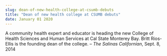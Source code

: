 ```yaml
---
slug: dean-of-new-health-college-at-csumb-debuts
title: "Dean of new health college at CSUMB debuts"
date: January 01 2020
---
```


<p>A community health expert and educator is heading the new College of Health Sciences and Human Services at Cal State Monterey Bay. Britt Rios-Ellis is the founding dean of the college. – <em>The Salinas Californian</em>, Sept. 8, 2014
</p>
